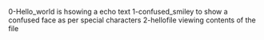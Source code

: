 0-Hello_world is hsowing a echo text
1-confused_smiley to show a confused face as per special characters
2-hellofile viewing contents of the file 
